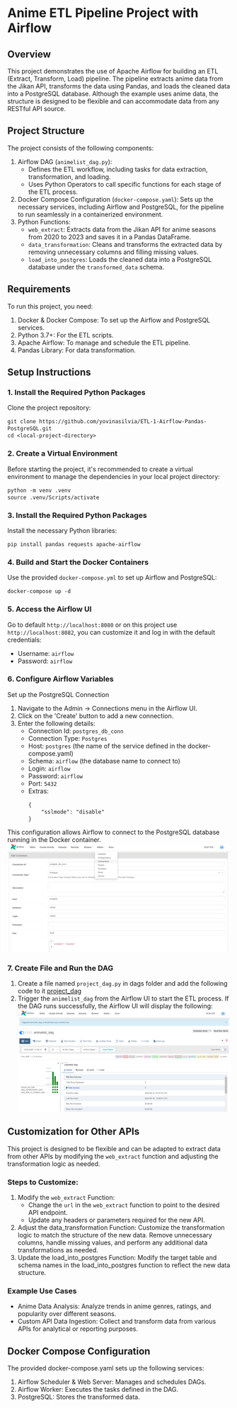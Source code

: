 # Anime ETL Pipeline Project with Airflow

## Overview
This project demonstrates the use of Apache Airflow for building an ETL (Extract, Transform, Load) pipeline. The pipeline extracts anime data from the Jikan API, transforms the data using Pandas, and loads the cleaned data into a PostgreSQL database. Although the example uses anime data, the structure is designed to be flexible and can accommodate data from any RESTful API source.

## Project Structure
The project consists of the following components:
1. Airflow DAG (`animelist_dag.py`):
    * Defines the ETL workflow, including tasks for data extraction, transformation, and loading.
    * Uses Python Operators to call specific functions for each stage of the ETL process.
2. Docker Compose Configuration (`docker-compose.yaml`):
    Sets up the necessary services, including Airflow and PostgreSQL, for the pipeline to run seamlessly in a containerized environment.
3. Python Functions:
    * `web_extract`: Extracts data from the Jikan API for anime seasons from 2020 to 2023 and saves it in a Pandas DataFrame.
    * `data_transformation`: Cleans and transforms the extracted data by removing unnecessary columns and filling missing values.
    * `load_into_postgres`: Loads the cleaned data into a PostgreSQL database under the `transformed_data` schema.

## Requirements
To run this project, you need:
1. Docker & Docker Compose: To set up the Airflow and PostgreSQL services.
2. Python 3.7+: For the ETL scripts.
3. Apache Airflow: To manage and schedule the ETL pipeline.
4. Pandas Library: For data transformation.

## Setup Instructions
### 1. Install the Required Python Packages
Clone the project repository:
```
git clone https://github.com/yovinasilvia/ETL-1-Airflow-Pandas-PostgreSQL.git
cd <local-project-directory>
```
### 2. Create a Virtual Environment
Before starting the project, it's recommended to create a virtual environment to manage the dependencies in your local project directory:
```
python -m venv .venv
source .venv/Scripts/activate
```
### 3. Install the Required Python Packages
Install the necessary Python libraries:
```
pip install pandas requests apache-airflow
```
### 4. Build and Start the Docker Containers
Use the provided `docker-compose.yml` to set up Airflow and PostgreSQL:
```
docker-compose up -d
```
### 5. Access the Airflow UI
Go to default `http://localhost:8080` or on this project use `http://localhost:8082`, you can customize it and log in with the default credentials:
* Username: `airflow`
* Password: `airflow`

### 6. Configure Airflow Variables
Set up the PostgreSQL Connection
1. Navigate to the Admin -> Connections menu in the Airflow UI.
2. Click on the 'Create' button to add a new connection.
3. Enter the following details:
    * Connection Id: `postgres_db_conn`
    * Connection Type: `Postgres`
    * Host: `postgres` (the name of the service defined in the docker-compose.yaml)
    * Schema: `airflow` (the database name to connect to)
    * Login: `airflow`
    * Password: `airflow`
    * Port: `5432`
    * Extras:
        ```
        {
            "sslmode": "disable"
        }
        ```
This configuration allows Airflow to connect to the PostgreSQL database running in the Docker container.
![setup-connections-airflow-2](documentations/setup-connections-airflow.png)

### 7. Create File and Run the DAG
1. Create a file named `project_dag.py` in dags folder and add the following code to it [project_dag](dags/project_dag.py)
2. Trigger the `animelist_dag` from the Airflow UI to start the ETL process. If the DAG runs successfully, the Airflow UI will display the following:
![dags-airflow](documentations/dags-airflow.png)

## Customization for Other APIs
This project is designed to be flexible and can be adapted to extract data from other APIs by modifying the `web_extract` function and adjusting the transformation logic as needed.
### Steps to Customize:
1. Modify the `web_extract` Function:
    * Change the `url` in the `web_extract` function to point to the desired API endpoint.
    * Update any headers or parameters required for the new API.
2. Adjust the data_transformation Function:
    Customize the transformation logic to match the structure of the new data. Remove unnecessary columns, handle missing values, and perform any additional data transformations as needed.
3. Update the load_into_postgres Function:
    Modify the target table and schema names in the load_into_postgres function to reflect the new data structure.
### Example Use Cases
* Anime Data Analysis: Analyze trends in anime genres, ratings, and popularity over different seasons.
* Custom API Data Ingestion: Collect and transform data from various APIs for analytical or reporting purposes.

## Docker Compose Configuration
The provided docker-compose.yaml sets up the following services:
1. Airflow Scheduler & Web Server: Manages and schedules DAGs.
2. Airflow Worker: Executes the tasks defined in the DAG.
3. PostgreSQL: Stores the transformed data.



